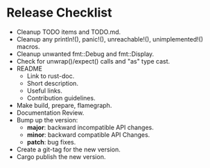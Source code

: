 Release Checklist
=================

* Cleanup TODO items and TODO.md.
* Cleanup any println!(), panic!(), unreachable!(), unimplemented!() macros.
* Cleanup unwanted fmt::Debug and fmt::Display.
* Check for unwrap()/expect() calls and "as" type cast.
* README
  * Link to rust-doc.
  * Short description.
  * Useful links.
  * Contribution guidelines.
* Make build, prepare, flamegraph.
* Documentation Review.
* Bump up the version:
  * __major__: backward incompatible API changes.
  * __minor__: backward compatible API Changes.
  * __patch__: bug fixes.
* Create a git-tag for the new version.
* Cargo publish the new version.
